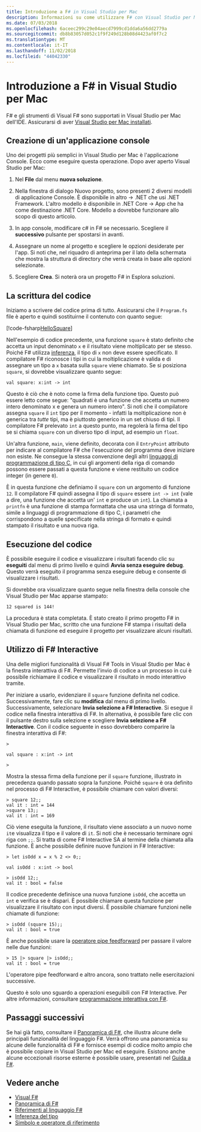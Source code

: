 ```yaml
---
title: Introduzione a F# in Visual Studio per Mac
description: Informazioni su come utilizzare F# con Visual Studio per Mac.
ms.date: 07/03/2018
ms.openlocfilehash: 6aceec299c29e04aecd7999cd1dda6a56dd2779a
ms.sourcegitcommit: db8b83057d052c1f9f249d128b08d4423af0f7c2
ms.translationtype: MT
ms.contentlocale: it-IT
ms.lasthandoff: 11/02/2018
ms.locfileid: "44042330"
---
```

# <a name="get-started-with-f-in-visual-studio-for-mac"></a>Introduzione a F# in Visual Studio per Mac

F# e gli strumenti di Visual F# sono supportati in Visual Studio per Mac dell'IDE. Assicurarsi di aver [Visual Studio per Mac installati](install-fsharp.md#install-f-with-visual-studio-for-mac).

## <a name="creating-a-console-application"></a>Creazione di un'applicazione console

Uno dei progetti più semplici in Visual Studio per Mac è l'applicazione Console.  Ecco come eseguire questa operazione.  Dopo aver aperto Visual Studio per Mac:

1. Nel **File** dal menu **nuova soluzione**.

2.  Nella finestra di dialogo Nuovo progetto, sono presenti 2 diversi modelli di applicazione Console.  È disponibile in altro -> .NET che usi .NET Framework.  L'altro modello è disponibile in .NET Core -> App che ha come destinazione .NET Core.  Modello a dovrebbe funzionare allo scopo di questo articolo.

3. In app console, modificare c# in F# se necessario.  Scegliere il **successivo** pulsante per spostarsi in avanti.  

4. Assegnare un nome al progetto e scegliere le opzioni desiderate per l'app.  Si noti che, nel riquadro di anteprima per il lato della schermata che mostra la struttura di directory che verrà creata in base alle opzioni selezionate.  

5. Scegliere **Crea**.  Si noterà ora un progetto F# in Esplora soluzioni.

## <a name="writing-your-code"></a>La scrittura del codice

Iniziamo a scrivere del codice prima di tutto.  Assicurarsi che il `Program.fs` file è aperto e quindi sostituirne il contenuto con quanto segue:

[!code-fsharp[HelloSquare](../../../samples/snippets/fsharp/getting-started/hello-square.fs)]

Nell'esempio di codice precedente, una funzione `square` è stato definito che accetta un input denominato `x` e il risultato viene moltiplicato per se stesso.  Poiché F# utilizza [inferenza](../language-reference/type-inference.md), il tipo di `x` non deve essere specificato.  Il compilatore F# riconosce i tipi in cui la moltiplicazione è valida e di assegnare un tipo a `x` basata sulla `square` viene chiamato.  Se si posiziona `square`, si dovrebbe visualizzare quanto segue:

```
val square: x:int -> int
```

Questo è ciò che è noto come la firma della funzione tipo.  Questo può essere letto come segue: "quadrati è una funzione che accetta un numero intero denominato x e genera un numero intero".  Si noti che il compilatore assegna `square` il `int` tipo per il momento - infatti la moltiplicazione non è generica tra *tutte* tipi, ma è piuttosto generico in un set chiuso di tipi.  Il compilatore F# prelevato `int` a questo punto, ma regolerà la firma del tipo se si chiama `square` con un diverso tipo di input, ad esempio un `float`.

Un'altra funzione, `main`, viene definito, decorata con il `EntryPoint` attributo per indicare al compilatore F# che l'esecuzione del programma deve iniziare non esiste.  Ne consegue la stessa convenzione degli altri [linguaggi di programmazione di tipo C](https://en.wikipedia.org/wiki/Entry_point#C_and_C.2B.2B), in cui gli argomenti della riga di comando possono essere passati a questa funzione e viene restituito un codice integer (in genere `0`).

È in questa funzione che definiamo il `square` con un argomento di funzione `12`.  Il compilatore F# quindi assegna il tipo di `square` essere `int -> int` (vale a dire, una funzione che accetta un' `int` e produce un `int`).  La chiamata a `printfn` è una funzione di stampa formattata che usa una stringa di formato, simile a linguaggi di programmazione di tipo C, i parametri che corrispondono a quelle specificate nella stringa di formato e quindi stampato il risultato e una nuova riga.

## <a name="running-your-code"></a>Esecuzione del codice

È possibile eseguire il codice e visualizzare i risultati facendo clic su **eseguiti** dal menu di primo livello e quindi **Avvia senza eseguire debug**.  Questo verrà eseguito il programma senza eseguire debug e consente di visualizzare i risultati.

Si dovrebbe ora visualizzare quanto segue nella finestra della console che Visual Studio per Mac apparse stampato:

```
12 squared is 144!
```

La procedura è stata completata.  È stato creato il primo progetto F# in Visual Studio per Mac, scritto che una funzione F# stampa i risultati della chiamata di funzione ed eseguire il progetto per visualizzare alcuni risultati.

## <a name="using-f-interactive"></a>Utilizzo di F# Interactive

Una delle migliori funzionalità di Visual F# Tools in Visual Studio per Mac è la finestra interattiva di F#.  Permette l'invio di codice a un processo in cui è possibile richiamare il codice e visualizzare il risultato in modo interattivo tramite.

Per iniziare a usarlo, evidenziare il `square` funzione definita nel codice.  Successivamente, fare clic su **modifica** dal menu di primo livello.  Successivamente, selezionare **Invia selezione a F# Interactive**.  Si esegue il codice nella finestra interattiva di F#.  In alternativa, è possibile fare clic con il pulsante destro sulla selezione e scegliere **Invia selezione a F# Interactive**.  Con il codice seguente in esso dovrebbero comparire la finestra interattiva di F#:

```
>

val square : x:int -> int

>
```

Mostra la stessa firma della funzione per il `square` funzione, illustrato in precedenza quando passato sopra la funzione.  Poiché `square` è ora definito nel processo di F# Interactive, è possibile chiamare con valori diversi:

```
> square 12;;
val it : int = 144
>square 13;;
val it : int = 169
```

Ciò viene eseguita la funzione, il risultato viene associato a un nuovo nome `it`e visualizza il tipo e il valore di `it`.  Si noti che è necessario terminare ogni riga con `;;`.  Si tratta di come F# Interactive SA al termine della chiamata alla funzione.  È anche possibile definire nuove funzioni in F# Interactive:

```
> let isOdd x = x % 2 <> 0;;

val isOdd : x:int -> bool

> isOdd 12;;
val it : bool = false
```

Il codice precedente definisce una nuova funzione `isOdd`, che accetta un `int` e verifica se è dispari.  È possibile chiamare questa funzione per visualizzare il risultato con input diversi.  È possibile chiamare funzioni nelle chiamate di funzione:

```
> isOdd (square 15);;
val it : bool = true
```

È anche possibile usare la [operatore pipe feedforward](../language-reference/symbol-and-operator-reference/index.md) per passare il valore nelle due funzioni:

```
> 15 |> square |> isOdd;;
val it : bool = true
```

L'operatore pipe feedforward e altro ancora, sono trattato nelle esercitazioni successive.

Questo è solo uno sguardo a operazioni eseguibili con F# Interactive.  Per altre informazioni, consultare [programmazione interattiva con F#](../tutorials/fsharp-interactive/index.md).

## <a name="next-steps"></a>Passaggi successivi

Se hai già fatto, consultare il [Panoramica di F#](../tour.md), che illustra alcune delle principali funzionalità del linguaggio F#.  Verrà offrono una panoramica su alcune delle funzionalità di F# e fornisce esempi di codice molto ampio che è possibile copiare in Visual Studio per Mac ed eseguire.  Esistono anche alcune eccezionali risorse esterne è possibile usare, presentati nel [Guida a F#](../index.md).

## <a name="see-also"></a>Vedere anche

- [Visual F#](../index.md)  
- [Panoramica di F#](../tour.md)  
- [Riferimenti al linguaggio F#](../language-reference/index.md)  
- [Inferenza del tipo](../language-reference/type-inference.md)  
- [Simbolo e operatore di riferimento](../language-reference/symbol-and-operator-reference/index.md)  
